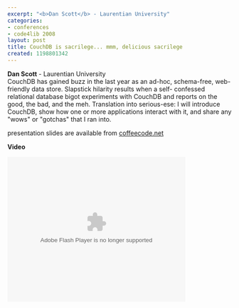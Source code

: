 ```yaml
---
excerpt: "<b>Dan Scott</b> - Laurentian University"
categories:
- conferences
- code4lib 2008
layout: post
title: CouchDB is sacrilege... mmm, delicious sacrilege
created: 1198801342
---
```

<b>Dan Scott</b> - Laurentian University<br />
CouchDB has gained buzz in the last year as an ad-hoc, schema-free, web-friendly data store. Slapstick hilarity results when a self- confessed relational database bigot experiments with CouchDB and reports on the good, the bad, and the meh. Translation into serious-ese: I will introduce CouchDB, show how one or more applications interact with it, and share any "wows" or "gotchas" that I ran into.

presentation slides are available from <a href="http://coffeecode.net/archives/151-CouchDB-delicious-sacrilege.html">coffeecode.net</a>

<b>Video</b>

<embed id="VideoPlayback" style="width:400px;height:326px" flashvars="" src="http://video.google.com/googleplayer.swf?docid=-7821324260155266235&hl=en" type="application/x-shockwave-flash"> </embed>
